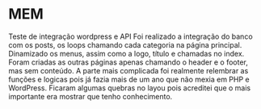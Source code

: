 # MEM
Teste de integração wordpress e API
Foi realizado a integração do banco com os posts, os loops chamando cada categoria na página principal. Dinamizado os menus, assim como a logo, título e chamadas no index. Foram criadas as outras páginas apenas chamando o header e o footer, mas sem conteúdo.
A parte mais complicada foi realmente relembrar as funções e logicas pois já fazia mais de um ano que não mexia em PHP e WordPress. Ficaram algumas quebras no layou pois acreditei que o mais importante era mostrar que tenho conhecimento.
